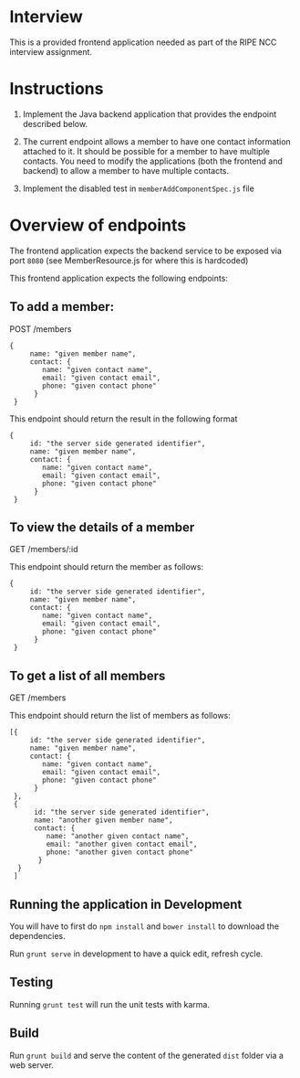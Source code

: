 # Interview

This is a provided frontend application needed as part of the RIPE NCC interview assignment.

# Instructions

1. Implement the Java backend application that provides the endpoint described below. 
2. The current endpoint allows a member to have one contact information attached to it. It should be possible 
for a member to have multiple contacts. You need to modify the applications (both the frontend and backend) to allow 
a member to have multiple contacts. 

3. Implement the disabled test in `memberAddComponentSpec.js` file 

# Overview of endpoints

The frontend application expects the backend service to be exposed via port `8080` 
(see MemberResource.js for where this is hardcoded)

This frontend application expects the following endpoints:

## To add a member:

POST /members

``` 
{
     name: "given member name",
     contact: {
        name: "given contact name",
        email: "given contact email",
        phone: "given contact phone"
      }
 }
```

This endpoint should return the result in the following format
```
{
     id: "the server side generated identifier",
     name: "given member name",
     contact: {
        name: "given contact name",
        email: "given contact email",
        phone: "given contact phone"
      }
 }
```

## To view the details of a member

GET /members/:id

This endpoint should return the member as follows:

```
{
     id: "the server side generated identifier",
     name: "given member name",
     contact: {
        name: "given contact name",
        email: "given contact email",
        phone: "given contact phone"
      }
 }
```

## To get a list of all members

GET /members

This endpoint should return the list of members as follows:

```
[{
     id: "the server side generated identifier",
     name: "given member name",
     contact: {
        name: "given contact name",
        email: "given contact email",
        phone: "given contact phone"
      }
 },
 {
      id: "the server side generated identifier",
      name: "another given member name",
      contact: {
         name: "another given contact name",
         email: "another given contact email",
         phone: "another given contact phone"
       }
  }
 ]
```

## Running the application in Development

You will have to first do `npm install` and `bower install` to download the dependencies.

Run `grunt serve` in development to have a quick edit, refresh cycle.

## Testing

Running `grunt test` will run the unit tests with karma.

## Build

Run `grunt build` and serve the content of the generated `dist` folder via a web server.